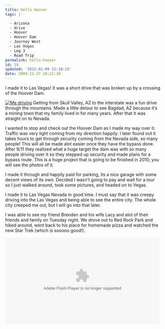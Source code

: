 ```yaml
---
title: Hello Hoover
tags: |-

  - Arizona
  - drive
  - Hoover
  - Hoover Dam
  - Journey West
  - Las Vegas
  - Leg 3
  - Road Trip
permalink: hello-hoover
id: 19
updated: '2012-01-09 12:10:15'
date: 2009-11-27 20:22:38
---
```



I made it to Las Vegas! It was a short drive that was broken up by a crossing of the Hoover Dam.

[![Me driving](http://kmuncie.com/blog/wp-content/uploads/2009/11/P1020606_thumb.jpg "Me driving")](http://kmuncie.com/blog/wp-content/uploads/2009/11/P1020606.jpg) Getting from Skull Valley, AZ to the interstate was a fun drive through the mountains. Made a little detour to see Bagdad, AZ because it’s a mining town that my family lived in for many years. After that it was straight on to Nevada.

I wanted to stop and check out the Hoover Dam as I made my way over it. Traffic was very light coming from my direction happily. I later found out it takes hours to get through security coming from the Nevada side, so many people! This will all be made alot easier once they have the bypass done. After 9/11 they realized what a huge target the dam was with so many people driving over it so they stepped up security and made plans for a bypass route. This is a huge project that is going to be finished in 2010, you will see the photos of it.

I made it through and happily paid for parking, its a nice garage with some decent views of its own. Decided I wasn’t going to pay and wait for a tour so I just walked around, took some pictures, and headed on to Vegas.

I made it to Las Vegas Nevada in good time. I must say that it was creepy driving into the Las Vegas and being able to see the entire city. The whole city creeped me out, but I will go into that later.

I was able to see my friend Brenden and his wife Lacy and alot of their friends and family on Tuesday night. We drove out to Red Rock Park and hiked around, went back to his place for homemade pizza and watched the new Star Trek (which is sooooo good!).

<object classid="clsid:D27CDB6E-AE6D-11cf-96B8-444553540000" data="http://www.flickr.com/apps/video/stewart.swf?v=71377" height="281" type="application/x-shockwave-flash" width="500"><param name="flashvars" value="intl_lang=en-us&photo_secret=929676b220&photo_id=4138048060&flickr_show_info_box=true&hd_default=false"></param><param name="movie" value="http://www.flickr.com/apps/video/stewart.swf?v=71377"></param><param name="bgcolor" value="#000000"></param><param name="allowFullScreen" value="true"></param><embed allowfullscreen="true" bgcolor="#000000" flashvars="intl_lang=en-us&photo_secret=929676b220&photo_id=4138048060&flickr_show_info_box=true&hd_default=false" height="281" src="http://www.flickr.com/apps/video/stewart.swf?v=71377" type="application/x-shockwave-flash" width="500"></embed></object>


